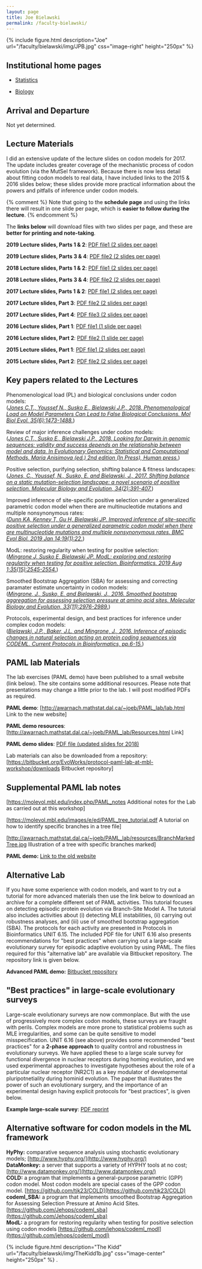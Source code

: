 ```yaml
---
layout: page
title: Joe Bielawski
permalink: /faculty-bielawski/
---
```

{% include figure.html description="Joe" url="/faculty/bielawski/img/JPB.jpg" css="image-right" height="250px" %}
## Institutional home pages

* [Statistics](http://www.mscs.dal.ca/Faculty/bielawski.html)

* [Biology](http://www.bielawski.info)

## Arrival and Departure

Not yet determined.

## Lecture Materials

I did an extensive update of the lecture slides on codon models for 2017. The update includes greater coverage of the mechanistic process of codon evolution (via the MutSel framework).  Because there is now less detail about fitting codon models to real data, I have included links to the 2015 & 2016 slides below; these slides provide more practical information about the powers and pitfalls of inference under codon models.

{% comment %}
Note that going to the **schedule page** and using the links there will result in one slide per page, which is **easier to follow during the lecture**.
{% endcomment %}

The **links below** will download files with two slides per page, and these are **better for printing and note-taking**.

**2019 Lecture slides, Parts 1 & 2**: [PDF file1 (2 slides per page)](http://awarnach.mathstat.dal.ca/~joeb/PAML_lab/slides/WH2019_Parts1and2_handouts.pdf)

**2019 Lecture slides, Parts 3 & 4**: [PDF file2 (2 slides per page)](http://awarnach.mathstat.dal.ca/~joeb/PAML_lab/slides/WH2019_Parts3and4_handouts.pdf)


**2018 Lecture slides, Parts 1 & 2**: [PDF file1 (2 slides per page)](http://awarnach.mathstat.dal.ca/~joeb/PAML_lab/slides/WH2018_Parts1and2_Handouts.pdf)

**2018 Lecture slides, Parts 3 & 4**: [PDF file2 (2 slides per page)](http://awarnach.mathstat.dal.ca/~joeb/PAML_lab/slides/WH2018_Part3and4_handouts.pdf)


**2017 Lecture slides, Parts 1 & 2**: [PDF file1 (2 slides per page)](http://awarnach.mathstat.dal.ca/~joeb/PAML_lab/slides/WH2017_Parts1and2.pdf)

**2017 Lecture slides, Part 3**: [PDF file2 (2 slides per page)](http://awarnach.mathstat.dal.ca/~joeb/PAML_lab/slides/WH2017_Part3.pdf)

**2017 Lecture slides, Part 4**: [PDF file3 (2 slides per page)](http://awarnach.mathstat.dal.ca/~joeb/PAML_lab/slides/WH2017_Part4.pdf)


**2016 Lecture slides, Part 1**: [PDF file1 (1 slide per page)](http://awarnach.mathstat.dal.ca/~joeb/PAML_lab/slides/WH2016_lecture_Parts1and2_FullPage.pdf)

**2016 Lecture slides, Part 2**: [PDF file2 (1 slide per page)](http://awarnach.mathstat.dal.ca/~joeb/PAML_lab/slides/WH2016_lecture_Part3.pdf)

**2015 Lecture slides, Part 1**: [PDF file1 (2 slides per page)](http://awarnach.mathstat.dal.ca/~joeb/PAML_lab/slides/Lecture_WH2015_Part1_2slidesPage.pdf)

**2015 Lecture slides, Part 2**: [PDF file2 (2 slides per page)](http://awarnach.mathstat.dal.ca/~joeb/PAML_lab/slides/Lecture_WH2015_Part2_2slidesPage.pdf)


## Key papers related to the Lectures

Phenomenological load (PL) and biological conclusions under codon models:<br>
(_[Jones C.T., Youssef N., Susko E., Bielawski J.P., 2018. Phenomenological Load on Model Parameters Can Lead to False Biological Conclusions. Mol Biol Evol. 35(6):1473-1488.](http://awarnach.mathstat.dal.ca/~joeb/PAML_lab/resources/Jones_PL_MBE2018.pdf)_)


Review of major inference challenges under codon models:<br>
(_[Jones C.T., Susko E., Bielawski J.P.,  2018. Looking for Darwin in genomic sequences: validity and success depends on the relationship between model and data. In Evolutionary Genomics: Statistical and Computational Methods. Maria Anisimova (ed.) 2nd edition (In Press), Human press.](http://awarnach.mathstat.dal.ca/~joeb/PAML_lab/resources/JonesSuskoBielawski_InPress.pdf)_)

Positive selection, purifying selection, shifting balance & fitness landscapes:<br>
(_[Jones, C., Youssef, N., Susko, E. and Bielawski, J., 2017.  Shifting balance on a static mutation-selection landscape: a novel scenario of positive selection. Molecular Biology and Evolution, 34(2):391-407.](http://awarnach.mathstat.dal.ca/~joeb/PAML_lab/resources/ShiftBalance_MBE_2016.pdf)_)

Improved inference of site-specific positive selection under a generalized parametric codon model when there are
multinucleotide mutations and multiple nonsynonymous rates: <br>
(_[Dunn KA, Kenney T, Gu H, Bielawski JP. Improved inference of site-specific positive selection under a generalized parametric codon model when there are multinucleotide mutations and multiple nonsynonymous rates. BMC Evol Biol. 2019 Jan 14;19(1):22.](https://bmcevolbiol.biomedcentral.com/articles/10.1186/s12862-018-1326-7)_)

ModL: restoring regularity when testing for positive selection: <br>
(_[Mingrone J, Susko E, Bielawski JP. ModL: exploring and restoring regularity when testing for positive selection. Bioinformatics. 2019 Aug 1;35(15):2545-2554.](https://academic.oup.com/bioinformatics/article/35/15/2545/5239994)_)

Smoothed Bootstrap Aggregation (SBA) for assessing and correcting paramater estimate uncertainty in codon models:<br>
(_[Mingrone, J., Susko, E. and Bielawski, J., 2016. Smoothed bootstrap aggregation for assessing selection pressure at amino acid sites. Molecular Biology and Evolution, 33(11):2976-2989.](http://awarnach.mathstat.dal.ca/~joeb/PAML_lab/resources/Mingrone_SBA_MBE2016.pdf)_)

Protocols, experimental design, and best practices for inference under complex codon models:<br>
(_[Bielawski, J.P., Baker, J.L. and Mingrone, J., 2016. Inference of episodic changes in natural selection acting on protein coding sequences via CODEML. Current Protocols in Bioinformatics, pp.6-15.](http://awarnach.mathstat.dal.ca/~joeb/PAML_lab/resources/UNIT6.15.pdf)_)

## PAML lab Materials

The lab exercises (PAML demo) have been published to a small website (link below). The site contains some additional resources. Please note that presentations may change a little prior to the lab. I will post modified PDFs as required. 

**PAML demo**: [http://awarnach.mathstat.dal.ca/~joeb/PAML_lab/lab.html Link to the new website]

**PAML demo resources**: [http://awarnach.mathstat.dal.ca/~joeb/PAML_lab/Resources.html Link]

**PAML demo slides**: [PDF file (updated slides for 2018)](http://awarnach.mathstat.dal.ca/~joeb/PAML_lab/resources/pamlDEMO_slides.pdf)

Lab materials can also be downloaded from a repository: [https://bitbucket.org/EvoWorks/protocol-paml-lab-at-mbl-workshop/downloads Bitbucket repository]


## Supplemental PAML lab notes

[https://molevol.mbl.edu/index.php/PAML_notes Additional notes for the Lab as carried out at this workshop]

[https://molevol.mbl.edu/images/e/ed/PAML_tree_tutorial.pdf A tutorial on how to identify specific branches in a tree file]

[http://awarnach.mathstat.dal.ca/~joeb/PAML_lab/resources/BranchMarkedTree.jpg Illustration of a tree with specific branches marked]

**PAML demo:** [Link to the old website](http://awarnach.mathstat.dal.ca/~joeb/PAML_lab_old/lab.html)

## Alternative Lab

If you have some experience with codon models, and want to try out a tutorial for more advanced materials then use the link below to download an archive for a complete different set of PAML activities.  This tutorial focuses on detecting episodic protein evolution via Branch-Site Model A.  The tutorial also includes activities about (i) detecting MLE instabilities, (ii) carrying out robustness analyses, and (iii) use of smoothed bootstrap aggregation (SBA).  The protocols for each activity are presented in Protocols in Bioinformatics UNIT 6.15.  The included PDF file for UNIT 6.16 also presents recommendations for "best practices" when carrying out a large-scale evolutionary survey for episodic adaptive evolution by using PAML.  The files required for this "alternative lab" are available via Bitbucket repository.  The repository link is given below.

**Advanced PAML demo:** [Bitbucket repository](https://bitbucket.org/EvoWorks/protocol-inference-of-episodic-selection/downloads)

## "Best practices" in large-scale evolutionary surveys

Large-scale evolutionary surveys are now commonplace. But with the use of progressively more complex codon models, these surveys are fraught with perils. Complex models are more prone to statistical problems such as MLE irregularities, and some can be quite sensitive to model misspecification.  UNIT 6.16 (see above) provides some recommended "best practices" for a **2-phase approach** to quality control and robustness in evolutionary surveys.  We have applied these to a large scale survey for functional divergence in nuclear receptors during homing evolution, and we used experimental approaches to investigate hypotheses about the role of a particular nuclear receptor (NR2C1) as a key modulator of developmental pluripotnetiality during hominid evolution. The paper that illustrates the power of such an evolutionary surgery, and the importance of an experimental design having explicit protocols for "best practices", is given below.

**Example large-scale survey**: [PDF reprint](http://awarnach.mathstat.dal.ca/~joeb/PAML_lab/resources/Baker.905.full.pdf)


## Alternative software for codon models in the ML framework

**HyPhy:**  comparative sequence analysis using stochastic evolutionary models; [http://www.hyphy.org/](http://www.hyphy.org/)<br>
**DataMonkey:**  a server that supports a variety of HYPHY tools at no cost; [http://www.datamonkey.org/](http://www.datamonkey.org/)<br>
**COLD:**  a program that implements a general-purpose parametric (GPP) codon model. Most codon models are special cases of the GPP codon model. [https://github.com/tjk23/COLD](https://github.com/tjk23/COLD)<br>
**codeml_SBA:**  a program that implements smoothed Bootstrap Aggregation for Assessing Selection Pressure at Amino Acid Sites.[https://github.com/Jehops/codeml_sba](https://github.com/Jehops/codeml_sba)<br>
**ModL:**  a program for restoring regularity when testing for positive selection using codon models [https://github.com/jehops/codeml_modl](https://github.com/jehops/codeml_modl)

{% include figure.html description="The Kidd" url="/faculty/bielawski/img/TheKidd1b.jpg" css="image-center" height="250px" %}
.